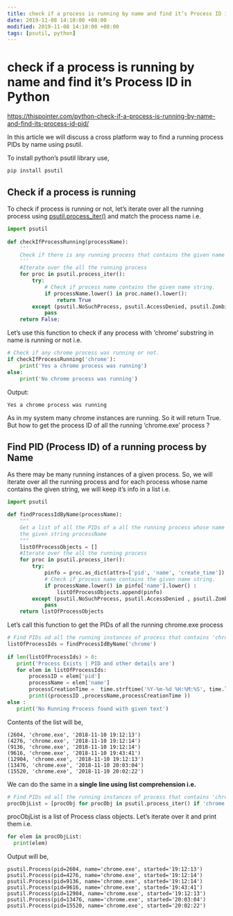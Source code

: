 ```yaml
---
title: check if a process is running by name and find it’s Process ID in Python
date: 2019-11-08 14:10:00 +08:00
modified: 2019-11-08 14:10:00 +08:00
tags: [psutil, python]
---
```


# check if a process is running by name and find it’s Process ID in Python

https://thispointer.com/python-check-if-a-process-is-running-by-name-and-find-its-process-id-pid/

In this article we will discuss a cross platform way to find a running process PIDs by name using psutil.

To install python’s psutil library use,

```
pip install psutil
```

## Check if a process is running

To check if process is running or not, let’s iterate over all the running process using [psutil.process_iter()](https://thispointer.com/python-get-list-of-all-running-processes-and-sort-by-highest-memory-usage/) and match the process name i.e.

```python
import psutil
 
def checkIfProcessRunning(processName):
    '''
    Check if there is any running process that contains the given name processName.
    '''
    #Iterate over the all the running process
    for proc in psutil.process_iter():
        try:
            # Check if process name contains the given name string.
            if processName.lower() in proc.name().lower():
                return True
        except (psutil.NoSuchProcess, psutil.AccessDenied, psutil.ZombieProcess):
            pass
    return False;
```

Let’s use this function to check if any process with ‘chrome’ substring in name is running or not i.e.

```python
# Check if any chrome process was running or not.
if checkIfProcessRunning('chrome'):
    print('Yes a chrome process was running')
else:
    print('No chrome process was running')
```

Output:

```
Yes a chrome process was running
```

As in my system many chrome instances are running. So it will return True. But how to get the process ID of all the running ‘chrome.exe’ process ?

## Find PID (Process ID) of a running process by Name

As there may be many running instances of a given process. So, we will iterate over all the running process and for each process whose name contains the given string, we will keep it’s info in a list i.e.

```python
import psutil

def findProcessIdByName(processName):
    """
    Get a list of all the PIDs of a all the running process whose name contains
    the given string processName
    """
    listOfProcessObjects = []
    #Iterate over the all the running process
    for proc in psutil.process_iter():
        try:
            pinfo = proc.as_dict(attrs=['pid', 'name', 'create_time'])
            # Check if process name contains the given name string.
            if processName.lower() in pinfo['name'].lower() :
                listOfProcessObjects.append(pinfo)
        except (psutil.NoSuchProcess, psutil.AccessDenied , psutil.ZombieProcess) :
            pass
    return listOfProcessObjects
```

Let’s call this function to get the PIDs of all the running chrome.exe process

```python
# Find PIDs od all the running instances of process that contains 'chrome' in it's name
listOfProcessIds = findProcessIdByName('chrome')
 
if len(listOfProcessIds) > 0:
   print('Process Exists | PID and other details are')
   for elem in listOfProcessIds:
       processID = elem['pid']
       processName = elem['name']
       processCreationTime =  time.strftime('%Y-%m-%d %H:%M:%S', time.localtime(elem['create_time']))
       print((processID ,processName,processCreationTime ))
else :
   print('No Running Process found with given text')
```

Contents of the list will be,

```
(2604, 'chrome.exe', '2018-11-10 19:12:13')
(4276, 'chrome.exe', '2018-11-10 19:12:14')
(9136, 'chrome.exe', '2018-11-10 19:12:14')
(9616, 'chrome.exe', '2018-11-10 19:43:41')
(12904, 'chrome.exe', '2018-11-10 19:12:13')
(13476, 'chrome.exe', '2018-11-10 20:03:04')
(15520, 'chrome.exe', '2018-11-10 20:02:22')
```

We can do the same in a **single line using list comprehension i.e.**

```python
# Find PIDs od all the running instances of process that contains 'chrome' in it's name
procObjList = [procObj for procObj in psutil.process_iter() if 'chrome' in procObj.name().lower() ]
```

procObjList is a list of Process class objects. Let’s iterate over it and print them i.e.

```python
for elem in procObjList:
  print(elem)
```

Output will be,

```
psutil.Process(pid=2604, name='chrome.exe', started='19:12:13')
psutil.Process(pid=4276, name='chrome.exe', started='19:12:14')
psutil.Process(pid=9136, name='chrome.exe', started='19:12:14')
psutil.Process(pid=9616, name='chrome.exe', started='19:43:41')
psutil.Process(pid=12904, name='chrome.exe', started='19:12:13')
psutil.Process(pid=13476, name='chrome.exe', started='20:03:04')
psutil.Process(pid=15520, name='chrome.exe', started='20:02:22')
```
